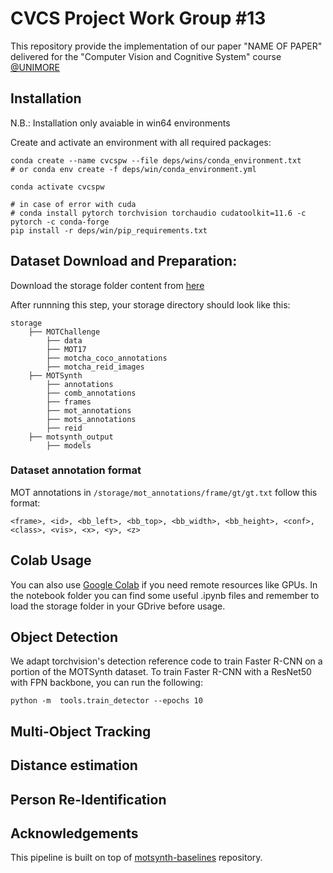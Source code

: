 # CVCS Project Work Group #13

This repository provide the implementation of our paper "NAME OF PAPER" delivered for the "Computer Vision and Cognitive System" course [@UNIMORE](https://www.unimore.it/)

## Installation

N.B.: Installation only avaiable in win64 environments

Create and activate an environment with all required packages:

```
conda create --name cvcspw --file deps/wins/conda_environment.txt
# or conda env create -f deps/win/conda_environment.yml

conda activate cvcspw

# in case of error with cuda
# conda install pytorch torchvision torchaudio cudatoolkit=11.6 -c pytorch -c conda-forge
pip install -r deps/win/pip_requirements.txt
```

## Dataset Download and Preparation:

Download the storage folder content from [here](https://drive.google.com/drive/folders/1rQY3S5DZ2Au5VEPeIFYB2pgph97C_8tl?usp=sharing)

After runnning this step, your storage directory should look like this:

```text
storage
    ├── MOTChallenge
        ├── data
        ├── MOT17
        ├── motcha_coco_annotations
        ├── motcha_reid_images
    ├── MOTSynth
        ├── annotations
        ├── comb_annotations
        ├── frames
        ├── mot_annotations
        ├── mots_annotations
        ├── reid
    ├── motsynth_output
        ├── models

```

### Dataset annotation format

MOT annotations in `/storage/mot_annotations/frame/gt/gt.txt` follow this format:

```text
<frame>, <id>, <bb_left>, <bb_top>, <bb_width>, <bb_height>, <conf>, <class>, <vis>, <x>, <y>, <z>
```

## Colab Usage

You can also use [Google Colab](https://colab.research.google.com) if you need remote resources like GPUs.
In the notebook folder you can find some useful .ipynb files and remember to load the storage folder in your GDrive before usage.

## Object Detection

We adapt torchvision's detection reference code to train Faster R-CNN on a portion of the MOTSynth dataset. To train Faster R-CNN with a ResNet50 with FPN backbone, you can run the following:

```
python -m  tools.train_detector --epochs 10
```

## Multi-Object Tracking

## Distance estimation

## Person Re-Identification

## Acknowledgements

This pipeline is built on top of [motsynth-baselines](https://github.com/dvl-tum/motsynth-baselines) repository.

